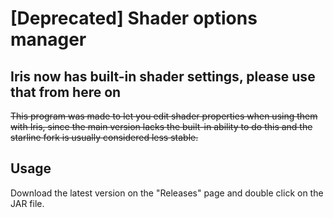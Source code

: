 # [Deprecated] Shader options manager

## Iris now has built-in shader settings, please use that from here on 

~~This program was made to let you edit shader properties when using them with Iris, since the main version lacks the built-in ability to do this and the starline fork is usually considered less stable.~~

## Usage

Download the latest version on the "Releases" page and double click on the JAR file.
